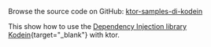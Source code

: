 [//]: # (title: Kodein DI)
[//]: # (category: samples)
[//]: # (caption: Kodein DI)

Browse the source code on GitHub: [ktor-samples-di-kodein](https://github.com/ktorio/ktor-samples/tree/1.3.0/other/di-kodein)

This show how to use the [Dependency Injection library Kodein](http://kodein.org/Kodein-DI/){target="_blank"} with ktor.
